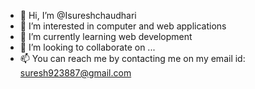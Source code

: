 - 👋 Hi, I’m @Isureshchaudhari
- 👀 I’m interested in computer and web applications
- 🌱 I’m currently learning web development
- 💞️ I’m looking to collaborate on ...
- 📫 You can reach me by contacting me on my email id: suresh923887@gmail.com

<!---
Isureshchaudhari/Isureshchaudhari is a ✨ special ✨ repository because its `README.md` (this file) appears on your GitHub profile.
You can click the Preview link to take a look at your changes.
--->
